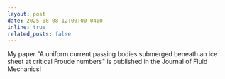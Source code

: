 ```yaml
---
layout: post
date: 2025-08-08 12:00:00-0400
inline: true
related_posts: false
---
```


My paper "A uniform current passing bodies submerged beneath an ice sheet at critical Froude numbers" is published in the Journal of Fluid Mechanics!
